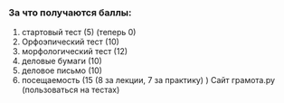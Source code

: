 ### За что получаются баллы:
1) стартовый тест (5) (теперь 0)
2) Орфоэпический тест (10)
3) морфологический тест (12)
4) деловые бумаги (10)
5) деловое письмо (10)
6) посещаемость (15 (8 за лекции, 7 за практику) )
Сайт грамота.ру (пользоваться на тестах)


